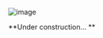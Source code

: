 ![image]([https://user-images.githubusercontent.com/58054192/174525694-f99361ed-daae-438e-a11e-4996e45d956a.png](https://github.com/Kai-Cheng-WU/poke-teambuilder/blob/master/images/sleeping_komala.png))

**Under construction... **

